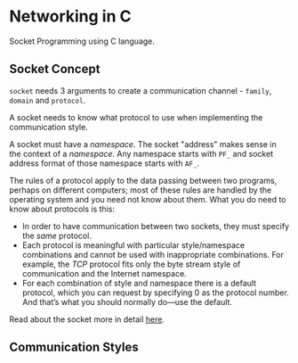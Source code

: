 # Networking in C

Socket Programming using C language.

## Socket Concept

`socket` needs 3 arguments to create a communication channel - `family`, `domain` and `protocol`.

A socket needs to know what protocol to use when implementing the communication style.

A socket must have a *namespace*. The socket "address" makes sense in the context of a *namespace*. Any namespace starts with `PF_` and socket address format of those namespace starts with `AF_`.

The rules of a protocol apply to the data passing between two programs, perhaps on different computers; most of these rules are handled by the operating system and you need not know about them. What you do need to know about protocols is this:

- In order to have communication between two sockets, they must specify the *same* protocol. 
- Each protocol is meaningful with particular style/namespace combinations and cannot be used with inappropriate combinations. For example, the *TCP* protocol fits only the byte stream style of communication and the Internet namespace.
- For each combination of style and namespace there is a default protocol, which you can request by specifying 0 as the protocol number. And that’s what you should normally do—use the default.


Read about the socket more in detail [here](https://www.gnu.org/software/libc/manual/html_node/Socket-Concepts.html).

## Communication Styles

